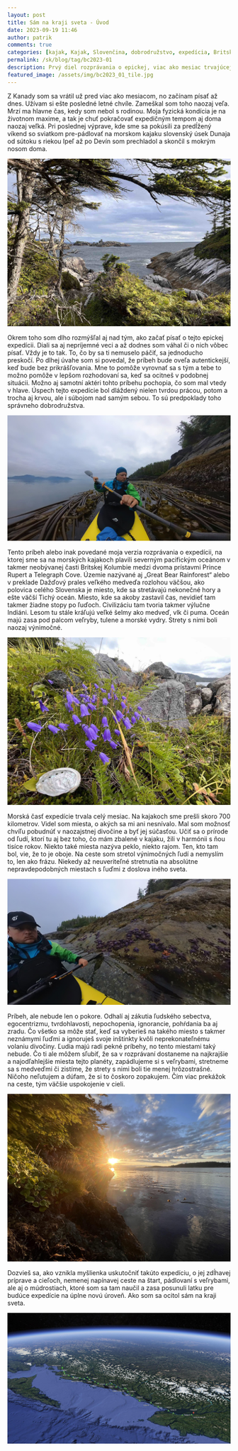 ```yaml
---
layout: post
title: Sám na kraji sveta - Úvod
date: 2023-09-19 11:46
author: patrik
comments: true
categories: [kajak, Kajak, Slovenčina, dobrodružstvo, expedícia, Britská Kolumbia, Kanada, medveď, tuleň, veľryba, outdoor]
permalink: /sk/blog/tag/bc2023-01
description: Prvý diel rozprávania o epickej, viac ako mesiac trvajúcej expedícii, na ktorej sme sa na morských kajakoch plavili severným Tichým oceánom v takmer neobývanej časti Britskej Kolumbie. Územie zvané Dažďový prales veľkého medveďa s rozlohou väčšou ako polovica celého Slovenska, sa mi stal na čas domovom.
featured_image: /assets/img/bc2023_01_tile.jpg
---
```

Z Kanady som sa vrátil už pred viac ako mesiacom, no začínam písať až dnes. Užívam si ešte posledné letné chvíle. Zameškal som toho naozaj veľa. Mrzí ma hlavne čas, kedy som nebol s rodinou. Moja fyzická kondícia je na životnom maxime, a tak je chuť pokračovať expedičným tempom aj doma naozaj veľká. Pri poslednej výprave, kde sme sa pokúsili za predĺžený víkend so sviatkom pre-pádlovať na morskom kajaku slovenský úsek Dunaja od sútoku s riekou Ipeľ až po Devín som prechladol a skončil s mokrým nosom doma.

![](/assets/img/IMG_5197.jpeg)

Okrem toho som dlho rozmýšľal aj nad tým, ako začať písať o tejto epickej expedícii. Diali sa aj nepríjemné veci a až dodnes som váhal či o nich vôbec písať. Vždy je to tak. To, čo by sa ti nemuselo páčiť, sa jednoducho preskočí. Po dlhej úvahe som si povedal, že príbeh bude oveľa autentickejší, keď bude bez prikrášľovania. Mne to pomôže vyrovnať sa s tým a tebe to možno pomôže v lepšom rozhodovaní sa, keď sa ocitneš v podobnej situácii. Možno aj samotní aktéri tohto príbehu pochopia, čo som mal vtedy v hlave. Úspech tejto expedície bol dláždený nielen tvrdou prácou, potom a trocha aj krvou, ale i súbojom nad samým sebou. To sú predpoklady toho správneho dobrodružstva.

![](/assets/img/IMG_094535.jpeg)

Tento príbeh alebo inak povedané moja verzia rozprávania o expedícii, na ktorej sme sa na morských kajakoch plavili severným pacifickým oceánom v takmer neobývanej časti Britskej Kolumbie medzi dvoma prístavmi Prince Rupert a Telegraph Cove. Územie nazývané aj „Great Bear Rainforest“ alebo v preklade Dažďový prales veľkého medveďa rozlohou väčšou, ako polovica celého Slovenska je miesto, kde sa stretávajú nekonečné hory a ešte väčší Tichý oceán. Miesto,  kde sa akoby zastavil čas, nevidieť tam takmer žiadne stopy po ľuďoch. Civilizáciu tam tvoria takmer výlučne Indiáni. Lesom tu stále kráľujú veľké šelmy ako medveď, vlk či puma. Oceán majú zasa pod palcom veľryby, tulene a morské vydry. Strety s nimi boli naozaj výnimočné.

![](/assets/img/IMG_4942.jpeg)

Morská časť expedície trvala celý mesiac. Na kajakoch sme prešli skoro 700 kilometrov. Videl som miesta, o akých sa mi ani nesnívalo. Mal som možnosť chvíľu pobudnúť v naozajstnej divočine a byť jej súčasťou. Učiť sa o prírode od ľudí, ktorí tu aj bez toho, čo mám zbalené v kajaku, žili v harmónii s ňou tisíce rokov. Niekto také miesta nazýva peklo, niekto rajom. Ten, kto tam bol, vie, že to je oboje. Na ceste som stretol výnimočných ľudí a nemyslím to, len ako frázu. Niekedy až neuveriteľné stretnutia na absolútne nepravdepodobných miestach s ľuďmi z doslova iného sveta.   

![](/assets/img/IMG_082508.jpeg)

Príbeh, ale nebude len o pokore. Odhalí aj zákutia ľudského sebectva, egocentrizmu, tvrdohlavosti, nepochopenia, ignorancie, pohŕdania ba aj zradu. Čo všetko sa môže stať, keď sa vyberieš na takého miesto s takmer neznámymi ľuďmi a ignoruješ svoje inštinkty kvôli neprekonateľnému volaniu divočiny. Ľudia majú radi pekné príbehy, no tento miestami taký nebude. Čo ti ale môžem sľubiť, že sa v rozprávaní dostaneme na najkrajšie a najodľahlejšie miesta tejto planéty, zapádlujeme si s veľrybami, stretneme sa s medveďmi či zistíme, že strety s nimi boli tie menej hrôzostrašné. Ničoho neľutujem a dúfam, že si to čoskoro zopakujem. Čím viac prekážok na ceste, tým väčšie uspokojenie v cieli. 

![](/assets/img/IMG_5509.jpeg)

Dozvieš sa, ako vznikla myšlienka uskutočniť takúto expedíciu, o jej zdĺhavej príprave a cieľoch, nemenej napínavej ceste na štart, pádlovaní s veľrybami, ale aj o múdrostiach, ktoré som sa tam naučil a zasa posunuli latku pre budúce expedície na úplne novú úroveň. Ako som sa ocitol sám na kraji sveta.

![](/assets/img/bc2023_map.jpg)